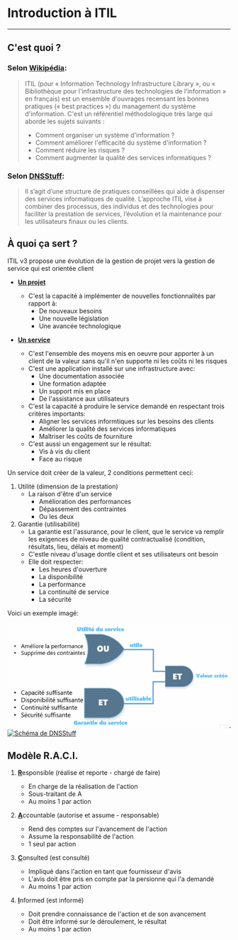 # Introduction à ITIL
---
## C'est quoi ?

### Selon [Wikipédia](https://fr.wikipedia.org/wiki/Information_Technology_Infrastructure_Library): 
> ITIL (pour « Information Technology Infrastructure Library », ou « Bibliothèque pour l'infrastructure des technologies de l'information » en français) est un ensemble d'ouvrages recensant les bonnes pratiques (« best practices ») du management du système d'information.
> C'est un référentiel méthodologique très large qui aborde les sujets suivants :
> - Comment organiser un système d'information ?
> - Comment améliorer l'efficacité du système d'information ?
> - Comment réduire les risques ?
> - Comment augmenter la qualité des services informatiques ?

### Selon [DNSStuff](https://www.dnsstuff.com/fr/qu-est-ce-que-itil):
> Il s’agit d’une structure de pratiques conseillées qui aide à dispenser des services informatiques de qualité. L’approche ITIL vise à combiner des processus, des individus et des technologies pour faciliter la prestation de services, l’évolution et la maintenance pour les utilisateurs finaux ou les clients.

## À quoi ça sert ?
ITIL v3 propose une évolution de la gestion de projet vers la gestion de service qui est orientée client 
- <span style="text-decoration:underline">**Un projet**</span>
    - C'est la capacité à implémenter de nouvelles fonctionnalités par rapport à:
        - De nouveaux besoins
        - Une nouvelle législation
        - Une avancée technologique

- <span style="text-decoration:underline">**Un service**</span>
    - C'est l'ensemble des moyens mis en oeuvre pour apporter à un client de la valeur sans qu'il n'en supporte ni les coûts ni les risques
    - C'est une application installé sur une infrastructure avec:
        - Une documentation associée 
        - Une formation adaptée 
        - Un support mis en place
        - De l'assistance aux utilisateurs
    - C'est la capacité à produire le service demandé en respectant trois critères importants:
        - Aligner les services informtiques sur les besoins des clients 
        - Améliorer la qualité des services informatiques
        - Maîtriser les coûts de fourniture
    - C'est aussi un engagement sur le résultat:
        - Vis à vis du client 
        - Face au risque 

Un service doit créer de la valeur, 2 conditions permettent ceci:
1. Utilité (dimension de la prestation)
    - La raison d'être d'un service 
        - Amélioration des performances
        - Dépassement des contraintes
        - Ou les deux 
2. Garantie (utilisabilité)
    - La garantie est l'assurance, pour le client, que le service va remplir les exigences de niveau de qualité contractualisé (condition, résultats, lieu, délais et moment)
    - C'estle niveau d'usage dontle client et ses utilisateurs ont besoin 
    - Elle doit respecter:
        - Les heures d'ouverture
        - La disponibilité
        - La performance 
        - La continuité de service 
        - La sécurité

Voici un exemple imagé:

![Schéma de l'ENI](../images/test.png)
[![Schéma de DNSStuff](https://www.dnsstuff.com/wp-content/uploads/2021/05/image-2021-05-19-17-01-23-740.png)](https://www.dnsstuff.com/fr/qu-est-ce-que-itil)


## Modèle R.A.C.I.

1. <span style="text-decoration:underline">**R**</span>esponsible (réalise et reporte - chargé de faire)
    - En charge de la réalisation de l'action 
    - Sous-traitant de A 
    - Au moins 1 par action 

2. <span style="text-decoration:underline">**A**</span>ccountable (autorise et assume - responsable)
    - Rend des comptes sur l'avancement de l'action 
    - Assume la responsabilité de l'action 
    - 1 seul par action 

3. <span style="text-decoration:underline">**C**</span>onsulted (est consulté)
    - Impliqué dans l'action en tant que fournisseur d'avis 
    - L'avis doit être pris en compte par la persionne qui l'a demandé 
    - Au moins 1 par action

4. <span style="text-decoration:underline">**I**</span>nformed (est informé)
    - Doit prendre connaissance de l'action et de son avancement 
    - Doit être informé sur le déroulement, le résultat 
    - Au moins 1 par action

